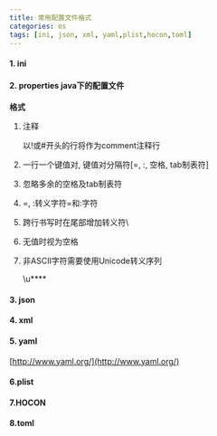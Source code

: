```yaml
---
title: 常用配置文件格式
categories: os
tags: [ini, json, xml, yaml,plist,hocon,toml]
---
```

#### 1. ini
#### 2. properties java下的配置文件

**格式**

1. 注释

	以!或#开头的行将作为comment注释行 
	
2. 一行一个键值对, 键值对分隔符[=, :, 空格, tab制表符]
3. 忽略多余的空格及tab制表符
4. \=, \:转义字符=和:字符
5. 跨行书写时在尾部增加转义符\
6. 无值时视为空格
7. 非ASCII字符需要使用Unicode转义序列

	\u****
	
<!-- more -->
#### 3. json
#### 4. xml
#### 5. yaml

[http://www.yaml.org/](http://www.yaml.org/)
	
#### 6.plist
#### 7.HOCON
#### 8.toml